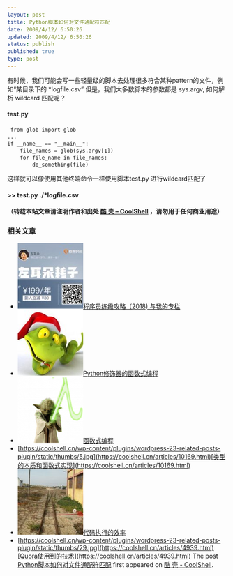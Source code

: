 ```yaml
---
layout: post
title: Python脚本如何对文件通配符匹配
date: 2009/4/12/ 6:50:26
updated: 2009/4/12/ 6:50:26
status: publish
published: true
type: post
---
```


有时候，我们可能会写一些轻量级的脚本去处理很多符合某种pattern的文件，例如“某目录下的 \*logfile.csv” 但是，我们大多数脚本的参数都是 sys.argv, 如何解析 wildcard 匹配呢？


#### test.py



```
 from glob import glob
...
if __name__ == "__main__":
    file_names = glob(sys.argv[1])
    for file_name in file_names:
        do_something(file) 
```

这样就可以像使用其他终端命令一样使用脚本test.py 进行wildcard匹配了


#### >> test.py ./\*logfile.csv




**（转载本站文章请注明作者和出处 [酷 壳 – CoolShell](https://coolshell.cn/) ，请勿用于任何商业用途）**



### 相关文章

* [![程序员练级攻略（2018)  与我的专栏](../wp-content/uploads/2018/05/300x262-150x150.jpg)](https://coolshell.cn/articles/18360.html)[程序员练级攻略（2018) 与我的专栏](https://coolshell.cn/articles/18360.html)
* [![Python修饰器的函数式编程](../wp-content/uploads/2014/03/snake-hat-new-year-schedule-800x960-150x150.jpg)](https://coolshell.cn/articles/11265.html)[Python修饰器的函数式编程](https://coolshell.cn/articles/11265.html)
* [![函数式编程](../wp-content/uploads/2013/12/yoda-lambda-150x150.png)](https://coolshell.cn/articles/10822.html)[函数式编程](https://coolshell.cn/articles/10822.html)
* [https://coolshell.cn/wp-content/plugins/wordpress-23-related-posts-plugin/static/thumbs/5.jpg](https://coolshell.cn/articles/10169.html)[类型的本质和函数式实现](https://coolshell.cn/articles/10169.html)
* [![代码执行的效率](../wp-content/uploads/2012/07/muxnt-150x150.jpg)](https://coolshell.cn/articles/7886.html)[代码执行的效率](https://coolshell.cn/articles/7886.html)
* [https://coolshell.cn/wp-content/plugins/wordpress-23-related-posts-plugin/static/thumbs/29.jpg](https://coolshell.cn/articles/4939.html)[Quora使用到的技术](https://coolshell.cn/articles/4939.html)
The post [Python脚本如何对文件通配符匹配](https://coolshell.cn/articles/444.html) first appeared on [酷 壳 - CoolShell](https://coolshell.cn).